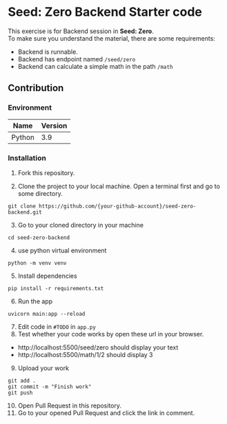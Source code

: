 # Seed: Zero Backend Starter code
This exercise is for Backend session in **Seed: Zero**.   
To make sure you understand the material, there are some requirements:
- Backend is runnable.
- Backend has endpoint named `/seed/zero`
- Backend can calculate a simple math in the path `/math`

## Contribution
### Environment
| Name | Version |
|------|---------|
| Python | 3.9 |

### Installation
1. Fork this repository.

2. Clone the project to your local machine. Open a terminal first and go to some directory.
```
git clone https://github.com/{your-github-account}/seed-zero-backend.git
```
3. Go to your cloned directory in your machine
```
cd seed-zero-backend
```
4. use python virtual environment
```
python -m venv venv
```
5. Install dependencies
```
pip install -r requirements.txt
```
6. Run the app
```
uvicorn main:app --reload
```
7. Edit code in `#TODO` in `app.py`
8. Test whether your code works by open these url in your browser.
- http://localhost:5500/seed/zero should display your text
- http://localhost:5500/math/1/2 should display 3
9. Upload your work
```
git add .
git commit -m "Finish work"
git push
```
10. Open Pull Request in this repository.
11. Go to your opened Pull Request and click the link in comment.
